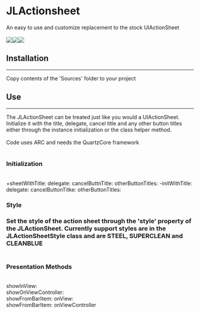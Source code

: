 <h1>JLActionsheet</h1>
An easy to use and customize replacement to the stock UIActionSheet<br><br>
<img src="http://jloewy.com/frameworks/JLActionSheet/Demo.png"><img src="http://jloewy.com/frameworks/JLActionSheet/Steel.png"><img src="http://jloewy.com/frameworks/JLActionSheet/CleanBlue.png"><br>
<h2>Installation</h2>
<hr>
Copy contents of the 'Sources' folder to your project
<h2>Use</h2>
<hr>
The JLActionSheet can be treated just like you would a UIActionSheet.  Initialize it with the title, delegate, cancel title and any other button titles either through the instance initialization or the class helper method.<br><br>Code uses ARC and needs the QuartzCore framework<br><br>

<h3>Initialization</h3><br>
+sheetWithTitle: delegate: cancelButtnTitle: otherButtonTitles:
-initWithTitle: delegate: cancelButtonTitke: otherButtonTitles:

<h3>Style<h3> Set the style of the action sheet through the 'style' property of the JLActionSheet.  Currently support styles are in the JLActionSheetStyle class and are STEEL, SUPERCLEAN and CLEANBLUE<br><br>
<h3>Presentation Methods</h3><br>
showInView:<br>
showOnViewController:<br>
showFromBarItem: onView:<br>
showFromBarItem: onViewController<br>